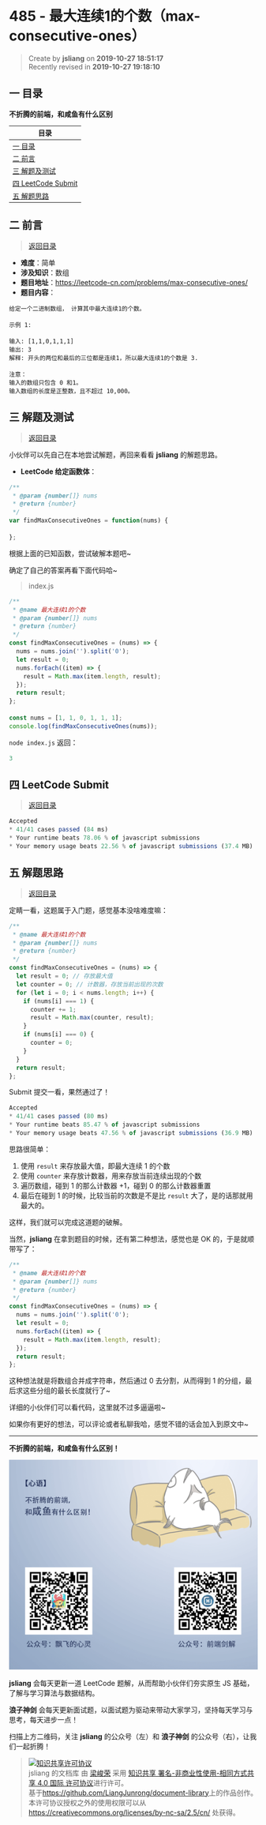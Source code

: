 485 - 最大连续1的个数（max-consecutive-ones）
===

> Create by **jsliang** on **2019-10-27 18:51:17**  
> Recently revised in **2019-10-27 19:18:10**

## <a name="chapter-one" id="chapter-one">一 目录</a>

**不折腾的前端，和咸鱼有什么区别**

| 目录 |
| --- | 
| [一 目录](#chapter-one) | 
| <a name="catalog-chapter-two" id="catalog-chapter-two"></a>[二 前言](#chapter-two) |
| <a name="catalog-chapter-three" id="catalog-chapter-three"></a>[三 解题及测试](#chapter-three) |
| <a name="catalog-chapter-four" id="catalog-chapter-four"></a>[四 LeetCode Submit](#chapter-four) |
| <a name="catalog-chapter-five" id="catalog-chapter-five"></a>[五 解题思路](#chapter-five) |

## <a name="chapter-two" id="chapter-two">二 前言</a>

> [返回目录](#chapter-one)

* **难度**：简单
* **涉及知识**：数组
* **题目地址**：https://leetcode-cn.com/problems/max-consecutive-ones/
* **题目内容**：

```
给定一个二进制数组， 计算其中最大连续1的个数。

示例 1:

输入: [1,1,0,1,1,1]
输出: 3
解释: 开头的两位和最后的三位都是连续1，所以最大连续1的个数是 3.

注意：
输入的数组只包含 0 和1。
输入数组的长度是正整数，且不超过 10,000。
```

## <a name="chapter-three" id="chapter-three">三 解题及测试</a>

> [返回目录](#chapter-one)

小伙伴可以先自己在本地尝试解题，再回来看看 **jsliang** 的解题思路。

* **LeetCode 给定函数体**：

```js
/**
 * @param {number[]} nums
 * @return {number}
 */
var findMaxConsecutiveOnes = function(nums) {
    
};
```

根据上面的已知函数，尝试破解本题吧~

确定了自己的答案再看下面代码哈~

> index.js

```js
/**
 * @name 最大连续1的个数
 * @param {number[]} nums
 * @return {number}
 */
const findMaxConsecutiveOnes = (nums) => {
  nums = nums.join('').split('0');
  let result = 0;
  nums.forEach((item) => {
    result = Math.max(item.length, result);
  });
  return result;
};

const nums = [1, 1, 0, 1, 1, 1];
console.log(findMaxConsecutiveOnes(nums));
```

`node index.js` 返回：

```js
3
```

## <a name="chapter-four" id="chapter-four">四 LeetCode Submit</a>

> [返回目录](#chapter-one)

```js
Accepted
* 41/41 cases passed (84 ms)
* Your runtime beats 78.06 % of javascript submissions
* Your memory usage beats 22.56 % of javascript submissions (37.4 MB)
```

## <a name="chapter-five" id="chapter-five">五 解题思路</a>

> [返回目录](#chapter-one)

定睛一看，这题属于入门题，感觉基本没啥难度嘛：

```js
/**
 * @name 最大连续1的个数
 * @param {number[]} nums
 * @return {number}
 */
const findMaxConsecutiveOnes = (nums) => {
  let result = 0; // 存放最大值
  let counter = 0; // 计数器，存放当前出现的次数
  for (let i = 0; i < nums.length; i++) {
    if (nums[i] === 1) {
      counter += 1;
      result = Math.max(counter, result);
    }
    if (nums[i] === 0) {
      counter = 0;
    }
  }
  return result;
};
```

Submit 提交一看，果然通过了！

```js
Accepted
* 41/41 cases passed (80 ms)
* Your runtime beats 85.47 % of javascript submissions
* Your memory usage beats 47.56 % of javascript submissions (36.9 MB)
```

思路很简单：

1. 使用 `result` 来存放最大值，即最大连续 1 的个数
2. 使用 `counter` 来存放计数器，用来存放当前连续出现的个数
3. 遍历数组，碰到 1 的那么计数器 +1，碰到 0 的那么计数器重置
4. 最后在碰到 1 的时候，比较当前的次数是不是比 `result` 大了，是的话那就用最大的。

这样，我们就可以完成这道题的破解。

当然，**jsliang** 在拿到题目的时候，还有第二种想法，感觉也是 OK 的，于是就顺带写了：

```js
/**
 * @name 最大连续1的个数
 * @param {number[]} nums
 * @return {number}
 */
const findMaxConsecutiveOnes = (nums) => {
  nums = nums.join('').split('0');
  let result = 0;
  nums.forEach((item) => {
    result = Math.max(item.length, result);
  });
  return result;
};
```

这种想法就是将数组合并成字符串，然后通过 0 去分割，从而得到 1 的分组，最后求这些分组的最长长度就行了~

详细的小伙伴们可以看代码，这里就不过多逼逼啦~

如果你有更好的想法，可以评论或者私聊我哈，感觉不错的话会加入到原文中~

---

**不折腾的前端，和咸鱼有什么区别！**

![图](../../../public-repertory/img/z-index-small.png)

**jsliang** 会每天更新一道 LeetCode 题解，从而帮助小伙伴们夯实原生 JS 基础，了解与学习算法与数据结构。

**浪子神剑** 会每天更新面试题，以面试题为驱动来带动大家学习，坚持每天学习与思考，每天进步一点！

扫描上方二维码，关注 **jsliang** 的公众号（左）和 **浪子神剑** 的公众号（右），让我们一起折腾！

> <a rel="license" href="http://creativecommons.org/licenses/by-nc-sa/4.0/"><img alt="知识共享许可协议" style="border-width:0" src="https://i.creativecommons.org/l/by-nc-sa/4.0/88x31.png" /></a><br /><span xmlns:dct="http://purl.org/dc/terms/" property="dct:title">jsliang 的文档库</span> 由 <a xmlns:cc="http://creativecommons.org/ns#" href="https://github.com/LiangJunrong/document-library" property="cc:attributionName" rel="cc:attributionURL">梁峻荣</a> 采用 <a rel="license" href="http://creativecommons.org/licenses/by-nc-sa/4.0/">知识共享 署名-非商业性使用-相同方式共享 4.0 国际 许可协议</a>进行许可。<br />基于<a xmlns:dct="http://purl.org/dc/terms/" href="https://github.com/LiangJunrong/document-library" rel="dct:source">https://github.com/LiangJunrong/document-library</a>上的作品创作。<br />本许可协议授权之外的使用权限可以从 <a xmlns:cc="http://creativecommons.org/ns#" href="https://creativecommons.org/licenses/by-nc-sa/2.5/cn/" rel="cc:morePermissions">https://creativecommons.org/licenses/by-nc-sa/2.5/cn/</a> 处获得。